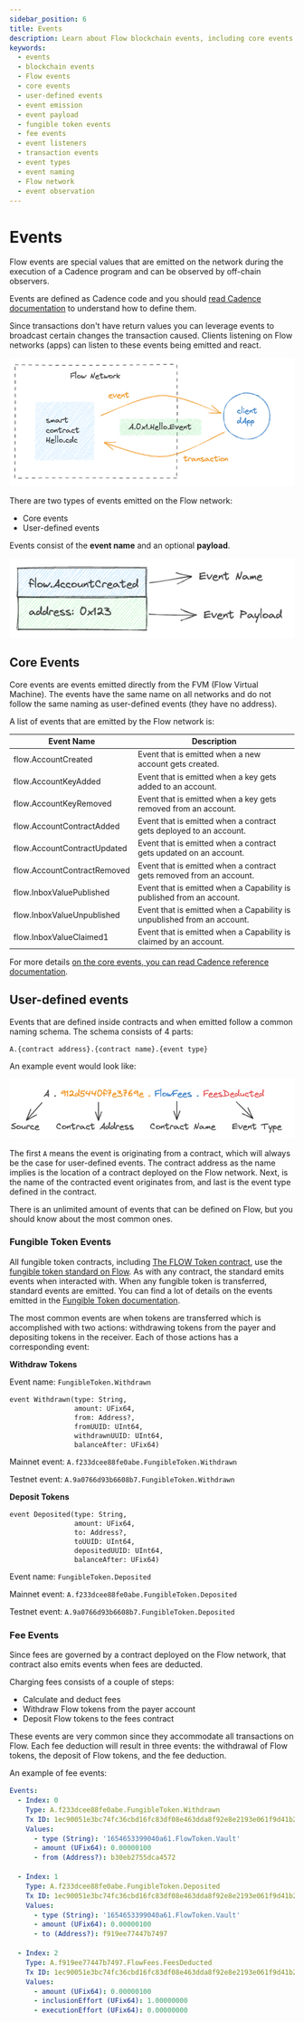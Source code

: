 ```yaml
---
sidebar_position: 6
title: Events
description: Learn about Flow blockchain events, including core events and user-defined events. Understand how events are emitted during transaction execution and how they can be observed by off-chain applications.
keywords:
  - events
  - blockchain events
  - Flow events
  - core events
  - user-defined events
  - event emission
  - event payload
  - fungible token events
  - fee events
  - event listeners
  - transaction events
  - event types
  - event naming
  - Flow network
  - event observation
---
```


# Events

Flow events are special values that are emitted on the network during the execution of a Cadence program and can be observed by off-chain observers.

Events are defined as Cadence code and you should [read Cadence documentation](https://cadence-lang.org/docs/language/events) to understand how to define them.

Since transactions don't have return values you can leverage events to broadcast certain changes the transaction caused. Clients listening on Flow networks (apps) can listen to these events being emitted and react.

![Screenshot 2023-08-18 at 14.09.33.png](_events_images/Screenshot_2023-08-18_at_14.09.33.png)

There are two types of events emitted on the Flow network:

- Core events
- User-defined events

Events consist of the **event name** and an optional **payload**.

![Screenshot 2023-08-18 at 13.59.01.png](_events_images/Screenshot_2023-08-18_at_13.59.01.png)

## Core Events

Core events are events emitted directly from the FVM (Flow Virtual Machine). The events have the same name on all networks and do not follow the same naming as user-defined events (they have no address).

A list of events that are emitted by the Flow network is:

| Event Name                  | Description                                                             |
| --------------------------- | ----------------------------------------------------------------------- |
| flow.AccountCreated         | Event that is emitted when a new account gets created.                  |
| flow.AccountKeyAdded        | Event that is emitted when a key gets added to an account.              |
| flow.AccountKeyRemoved      | Event that is emitted when a key gets removed from an account.          |
| flow.AccountContractAdded   | Event that is emitted when a contract gets deployed to an account.      |
| flow.AccountContractUpdated | Event that is emitted when a contract gets updated on an account.       |
| flow.AccountContractRemoved | Event that is emitted when a contract gets removed from an account.     |
| flow.InboxValuePublished    | Event that is emitted when a Capability is published from an account.   |
| flow.InboxValueUnpublished  | Event that is emitted when a Capability is unpublished from an account. |
| flow.InboxValueClaimed1     | Event that is emitted when a Capability is claimed by an account.       |

For more details [on the core events, you can read Cadence reference documentation](https://cadence-lang.org/docs/language/core-events).

## User-defined events

Events that are defined inside contracts and when emitted follow a common naming schema. The schema consists of 4 parts:

```cadence
A.{contract address}.{contract name}.{event type}
```

An example event would look like:

![Screenshot 2023-08-18 at 14.30.36.png](_events_images/Screenshot_2023-08-18_at_14.30.36.png)

The first `A` means the event is originating from a contract, which will always be the case for user-defined events. The contract address as the name implies is the location of a contract deployed on the Flow network. Next, is the name of the contracted event originates from, and last is the event type defined in the contract.

There is an unlimited amount of events that can be defined on Flow, but you should know about the most common ones.

### Fungible Token Events

All fungible token contracts, including [The FLOW Token contract](../core-contracts/03-flow-token.md),
use the [fungible token standard on Flow](../core-contracts/02-fungible-token.md).
As with any contract, the standard emits events when interacted with.
When any fungible token is transferred, standard events are emitted.
You can find a lot of details on the events emitted in the [Fungible Token documentation](../core-contracts/02-fungible-token.md).

The most common events are when tokens are transferred which is accomplished with two actions: withdrawing tokens from the payer and depositing tokens in the receiver. Each of those actions has a corresponding event:

**Withdraw Tokens**

Event name: `FungibleToken.Withdrawn`

```cadence
event Withdrawn(type: String,
                amount: UFix64,
                from: Address?,
                fromUUID: UInt64,
                withdrawnUUID: UInt64,
                balanceAfter: UFix64)
```

Mainnet event: `A.f233dcee88fe0abe.FungibleToken.Withdrawn`

Testnet event: `A.9a0766d93b6608b7.FungibleToken.Withdrawn`

**Deposit Tokens**

```cadence
event Deposited(type: String,
                amount: UFix64,
                to: Address?,
                toUUID: UInt64,
                depositedUUID: UInt64,
                balanceAfter: UFix64)
```

Event name: `FungibleToken.Deposited`

Mainnet event: `A.f233dcee88fe0abe.FungibleToken.Deposited`

Testnet event: `A.9a0766d93b6608b7.FungibleToken.Deposited`

### **Fee Events**

Since fees are governed by a contract deployed on the Flow network, that contract also emits events when fees are deducted.

Charging fees consists of a couple of steps:

- Calculate and deduct fees
- Withdraw Flow tokens from the payer account
- Deposit Flow tokens to the fees contract

These events are very common since they accommodate all transactions on Flow. Each fee deduction will result in three events: the withdrawal of Flow tokens, the deposit of Flow tokens, and the fee deduction.

An example of fee events:

```yml
Events:
  - Index: 0
    Type: A.f233dcee88fe0abe.FungibleToken.Withdrawn
    Tx ID: 1ec90051e3bc74fc36cbd16fc83df08e463dda8f92e8e2193e061f9d41b2ad92
    Values:
      - type (String): '1654653399040a61.FlowToken.Vault'
      - amount (UFix64): 0.00000100
      - from (Address?): b30eb2755dca4572

  - Index: 1
    Type: A.f233dcee88fe0abe.FungibleToken.Deposited
    Tx ID: 1ec90051e3bc74fc36cbd16fc83df08e463dda8f92e8e2193e061f9d41b2ad92
    Values:
      - type (String): '1654653399040a61.FlowToken.Vault'
      - amount (UFix64): 0.00000100
      - to (Address?): f919ee77447b7497

  - Index: 2
    Type: A.f919ee77447b7497.FlowFees.FeesDeducted
    Tx ID: 1ec90051e3bc74fc36cbd16fc83df08e463dda8f92e8e2193e061f9d41b2ad92
    Values:
      - amount (UFix64): 0.00000100
      - inclusionEffort (UFix64): 1.00000000
      - executionEffort (UFix64): 0.00000000
```
